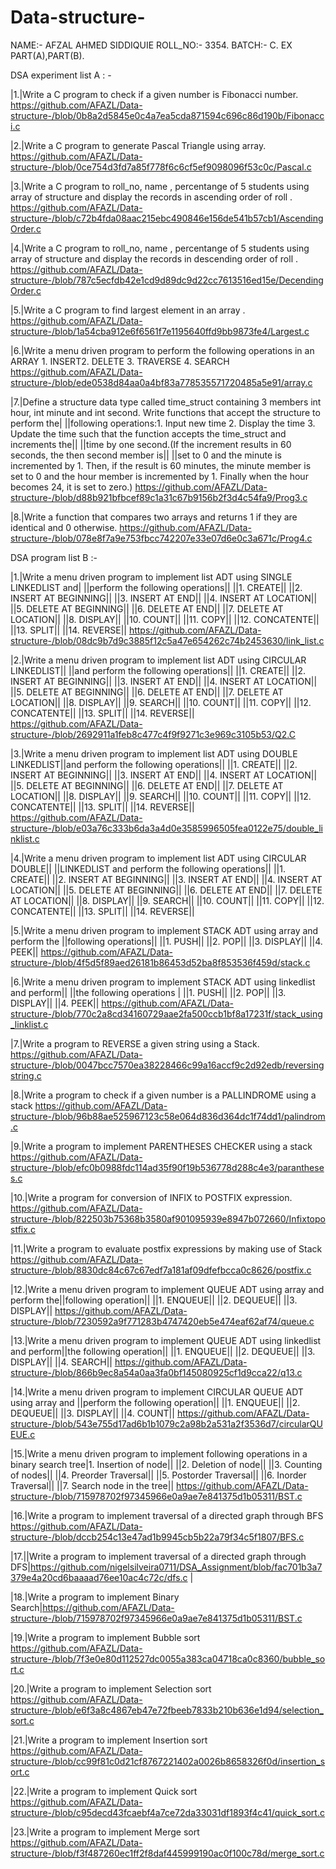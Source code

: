 # Data-structure-

NAME:-  AFZAL AHMED SIDDIQUIE
ROLL_NO:- 3354.
BATCH:- C.
EX PART(A),PART(B).

DSA experiment list A : -

|1.|Write a C program to check if a given number is Fibonacci number.
https://github.com/AFAZL/Data-structure-/blob/0b8a2d5845e0c4a7ea5cda871594c696c86d190b/Fibonacci.c

|2.|Write a C program to generate Pascal Triangle using array.
https://github.com/AFAZL/Data-structure-/blob/0ce754d3fd7a85f778f6c6cf5ef9098096f53c0c/Pascal.c

|3.|Write a C program to roll_no, name , percentange of 5 students using array of structure and display the records in ascending order of roll .
https://github.com/AFAZL/Data-structure-/blob/c72b4fda08aac215ebc490846e156de541b57cb1/AscendingOrder.c

|4.|Write a C program to roll_no, name , percentange of 5 students using array of structure and display the records in descending order of roll .
https://github.com/AFAZL/Data-structure-/blob/787c5ecfdb42e1cd9d89dc9d22cc7613516ed15e/DecendingOrder.c


|5.|Write a C program to find largest element in an array .
https://github.com/AFAZL/Data-structure-/blob/1a54cba912e6f6561f7e1195640ffd9bb9873fe4/Largest.c


|6.|Write a menu driven program to perform the following operations in an ARRAY 1. INSERT2. DELETE 3. TRAVERSE 4. SEARCH
https://github.com/AFAZL/Data-structure-/blob/ede0538d84aa0a4bf83a778535571720485a5e91/array.c


|7.|Define a structure data type called time_struct containing 3 members int hour, int minute and int second. Write functions that accept the structure to perform the| ||following operations:1. Input new time  2. Display the time  3. Update the time such that the function accepts the time_struct and increments the|| ||time by one second.(If the increment results in 60 seconds, the then second member is|| ||set to 0 and the minute is incremented by 1. Then, if the result is 60 minutes, the minute member is set to 0 and the hour member is incremented by 1. Finally when the hour becomes 24, it is set to zero.)
https://github.com/AFAZL/Data-structure-/blob/d88b921bfbcef89c1a31c67b9156b2f3d4c54fa9/Prog3.c


|8.|Write a function that compares two arrays and returns 1 if they are identical and 0 otherwise.
https://github.com/AFAZL/Data-structure-/blob/078e8f7a9e753fbcc742207e33e07d6e0c3a671c/Prog4.c



DSA program list B :-



|1.|Write a menu driven program to implement list ADT using SINGLE LINKEDLIST and| ||perform the following operations|| ||1. CREATE|| ||2. INSERT AT BEGINNING|| ||3. INSERT AT END|| ||4. INSERT AT LOCATION|| ||5. DELETE AT BEGINNING|| ||6. DELETE AT END|| ||7. DELETE AT LOCATION|| ||8. DISPLAY|| ||10. COUNT|| ||11. COPY|| ||12. CONCATENTE|| ||13. SPLIT|| ||14. REVERSE||
https://github.com/AFAZL/Data-structure-/blob/08dc9b7d9c3885f12c5a47e654262c74b2453630/link_list.c


|2.|Write a menu driven program to implement list ADT using CIRCULAR LINKEDLIST|| ||and perform the following operations|| ||1. CREATE|| ||2. INSERT AT BEGINNING|| ||3. INSERT AT END|| ||4. INSERT AT LOCATION|| ||5. DELETE AT BEGINNING|| ||6. DELETE AT END|| ||7. DELETE AT LOCATION|| ||8. DISPLAY|| ||9. SEARCH|| ||10. COUNT|| ||11. COPY|| ||12. CONCATENTE|| ||13. SPLIT|| ||14. REVERSE||
https://github.com/AFAZL/Data-structure-/blob/2692911a1feb8c477c4f9f9271c3e969c3105b53/Q2.C



|3.|Write a menu driven program to implement list ADT using DOUBLE LINKEDLIST||and perform the following operations|| ||1. CREATE|| ||2. INSERT AT BEGINNING|| ||3. INSERT AT END|| ||4. INSERT AT LOCATION|| ||5. DELETE AT BEGINNING|| ||6. DELETE AT END|| ||7. DELETE AT LOCATION|| ||8. DISPLAY|| ||9. SEARCH|| ||10. COUNT|| ||11. COPY|| ||12. CONCATENTE|| ||13. SPLIT|| ||14. REVERSE||
https://github.com/AFAZL/Data-structure-/blob/e03a76c333b6da3a4d0e3585996505fea0122e75/double_linklist.c


|4.|Write a menu driven program to implement list ADT using CIRCULAR DOUBLE|| ||LINKEDLIST and perform the following operations|| ||1. CREATE|| ||2. INSERT AT BEGINNING|| ||3. INSERT AT END|| ||4. INSERT AT LOCATION|| ||5. DELETE AT BEGINNING|| ||6. DELETE AT END|| ||7. DELETE AT LOCATION|| ||8. DISPLAY|| ||9. SEARCH|| ||10. COUNT|| ||11. COPY|| ||12. CONCATENTE|| ||13. SPLIT|| ||14. REVERSE||



|5.|Write a menu driven program to implement STACK ADT using array and perform the ||following operations|| ||1. PUSH|| ||2. POP|| ||3. DISPLAY|| ||4. PEEK||
https://github.com/AFAZL/Data-structure-/blob/4f5d5f89aed26181b86453d52ba8f853536f459d/stack.c


|6.|Write a menu driven program to implement STACK ADT using linkedlist and perform|| ||the following operations | ||1. PUSH|| ||2. POP|| ||3. DISPLAY|| ||4. PEEK||
https://github.com/AFAZL/Data-structure-/blob/770c2a8cd34160729aae2fa500ccb1bf8a17231f/stack_using_linklist.c



|7.|Write a program to REVERSE a given string using a Stack.
https://github.com/AFAZL/Data-structure-/blob/0047bcc7570ea38228466c99a16accf9c2d92edb/reversingstring.c


|8.|Write a program to check if a given number is a PALLINDROME using a stack
https://github.com/AFAZL/Data-structure-/blob/96b88ae525967123c58e064d836d364dc1f74dd1/palindrom.c


|9.|Write a program to implement PARENTHESES CHECKER using a stack 
https://github.com/AFAZL/Data-structure-/blob/efc0b0988fdc114ad35f90f19b536778d288c4e3/parantheses.c



|10.|Write a program for conversion of INFIX to POSTFIX expression.
https://github.com/AFAZL/Data-structure-/blob/822503b75368b3580af901095939e8947b072660/Infixtopostfix.c


|11.|Write a program to evaluate postfix expressions by making use of Stack
https://github.com/AFAZL/Data-structure-/blob/8830dc84c67c67edf7a181af09dfefbcca0c8626/postfix.c


|12.|Write a menu driven program to implement QUEUE ADT using array and perform the||following operation|| ||1. ENQUEUE|| ||2. DEQUEUE|| ||3. DISPLAY||
https://github.com/AFAZL/Data-structure-/blob/7230592a9f771283b4747420eb5e474eaf62af74/queue.c


|13.|Write a menu driven program to implement QUEUE ADT using linkedlist and perform||the following operation|| ||1. ENQUEUE|| ||2. DEQUEUE|| ||3. DISPLAY|| ||4. SEARCH||
https://github.com/AFAZL/Data-structure-/blob/866b9ec8a54a0aa3fa0bf145080925cf1d9cca22/q13.c



|14.|Write a menu driven program to implement CIRCULAR QUEUE ADT using array and ||perform the following operation|| ||1. ENQUEUE|| ||2. DEQUEUE|| ||3. DISPLAY|| ||4. COUNT||
https://github.com/AFAZL/Data-structure-/blob/543e755d17ad6b1b1079c2a98b2a531a2f3536d7/circularQUEUE.c


|15.|Write a menu driven program to implement following operations in a binary search tree|1. Insertion of node|| ||2. Deletion of node|| ||3. Counting of nodes|| ||4. Preorder Traversal|| ||5. Postorder Traversal|| ||6. Inorder Traversal|| ||7. Search node in the tree||
https://github.com/AFAZL/Data-structure-/blob/715978702f97345966e0a9ae7e841375d1b05311/BST.c


|16.|Write a program to implement traversal of a directed graph through BFS
https://github.com/AFAZL/Data-structure-/blob/dccb254c13e47ad1b9945cb5b22a79f34c5f1807/BFS.c

|17.||Write a program to implement traversal of a directed graph through DFS|https://github.com/nigelsilveira0711/DSA_Assignment/blob/fac701b3a7379e4a20cd6baaaad76ee10ac4c72c/dfs.c |

|18.|Write a program to implement Binary Search|https://github.com/AFAZL/Data-structure-/blob/715978702f97345966e0a9ae7e841375d1b05311/BST.c

|19.|Write a program to implement Bubble sort
https://github.com/AFAZL/Data-structure-/blob/7f3e0e80d112527dc0055a383ca04718ca0c8360/bubble_sort.c


|20.|Write a program to implement Selection sort
https://github.com/AFAZL/Data-structure-/blob/e6f3a8c4867eb47e72fbeeb7833b210b636e1d94/selection_sort.c

|21.|Write a program to implement Insertion sort
https://github.com/AFAZL/Data-structure-/blob/cc99f81c0d21cf8767221402a0026b8658326f0d/insertion_sort.c


|22.|Write a program to implement Quick sort
https://github.com/AFAZL/Data-structure-/blob/c95decd43fcaebf4a7ce72da33031df1893f4c41/quick_sort.c


|23.|Write a program to implement Merge sort
https://github.com/AFAZL/Data-structure-/blob/f3f487260ec1ff2f8daf445999190ac0f100c78d/merge_sort.c

